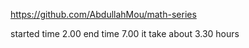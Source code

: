 https://github.com/AbdullahMou/math-series 

started time 2.00
end time 7.00
it take about 3.30 hours